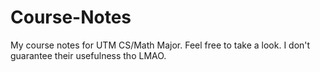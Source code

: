 ﻿# Course-Notes
My course notes for UTM CS/Math Major. Feel free to take a look. I don't guarantee their usefulness tho LMAO.
